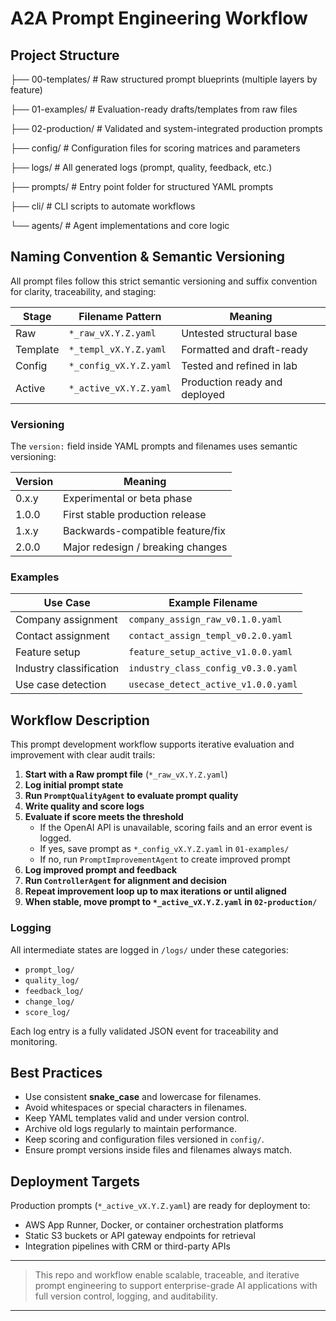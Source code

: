# A2A Prompt Engineering Workflow

## Project Structure

├── 00-templates/             # Raw structured prompt blueprints (multiple layers by feature)

├── 01-examples/              # Evaluation-ready drafts/templates from raw files

├── 02-production/            # Validated and system-integrated production prompts

├── config/                   # Configuration files for scoring matrices and parameters

├── logs/                     # All generated logs (prompt, quality, feedback, etc.)

├── prompts/                  # Entry point folder for structured YAML prompts

├── cli/                      # CLI scripts to automate workflows

└── agents/                   # Agent implementations and core logic


## Naming Convention & Semantic Versioning

All prompt files follow this strict semantic versioning and suffix convention for clarity, traceability, and staging:

| Stage    | Filename Pattern         | Meaning                       |
| -------- | ------------------------ | ----------------------------- |
| Raw      | `*_raw_vX.Y.Z.yaml`    | Untested structural base      |
| Template | `*_templ_vX.Y.Z.yaml`  | Formatted and draft-ready     |
| Config   | `*_config_vX.Y.Z.yaml` | Tested and refined in lab     |
| Active   | `*_active_vX.Y.Z.yaml` | Production ready and deployed |

### Versioning

The `version:` field inside YAML prompts and filenames uses semantic versioning:

| Version | Meaning                           |
| ------- | --------------------------------- |
| 0.x.y   | Experimental or beta phase        |
| 1.0.0   | First stable production release   |
| 1.x.y   | Backwards-compatible feature/fix  |
| 2.0.0   | Major redesign / breaking changes |

### Examples

| Use Case                | Example Filename                      |
| ----------------------- | ------------------------------------- |
| Company assignment      | `company_assign_raw_v0.1.0.yaml`    |
| Contact assignment      | `contact_assign_templ_v0.2.0.yaml`  |
| Feature setup           | `feature_setup_active_v1.0.0.yaml`  |
| Industry classification | `industry_class_config_v0.3.0.yaml` |
| Use case detection      | `usecase_detect_active_v1.0.0.yaml` |

## Workflow Description

This prompt development workflow supports iterative evaluation and improvement with clear audit trails:

1. **Start with a Raw prompt file** (`*_raw_vX.Y.Z.yaml`)
2. **Log initial prompt state**
3. **Run `PromptQualityAgent` to evaluate prompt quality**
4. **Write quality and score logs**
5. **Evaluate if score meets the threshold**
   - If the OpenAI API is unavailable, scoring fails and an error event is logged.
   - If yes, save prompt as `*_config_vX.Y.Z.yaml` in `01-examples/`
   - If no, run `PromptImprovementAgent` to create improved prompt
6. **Log improved prompt and feedback**
7. **Run `ControllerAgent` for alignment and decision**
8. **Repeat improvement loop up to max iterations or until aligned**
9. **When stable, move prompt to `*_active_vX.Y.Z.yaml` in `02-production/`**

### Logging

All intermediate states are logged in `/logs/` under these categories:

- `prompt_log/`
- `quality_log/`
- `feedback_log/`
- `change_log/`
- `score_log/`

Each log entry is a fully validated JSON event for traceability and monitoring.

## Best Practices

- Use consistent **snake_case** and lowercase for filenames.
- Avoid whitespaces or special characters in filenames.
- Keep YAML templates valid and under version control.
- Archive old logs regularly to maintain performance.
- Keep scoring and configuration files versioned in `config/`.
- Ensure prompt versions inside files and filenames always match.

## Deployment Targets

Production prompts (`*_active_vX.Y.Z.yaml`) are ready for deployment to:

- AWS App Runner, Docker, or container orchestration platforms
- Static S3 buckets or API gateway endpoints for retrieval
- Integration pipelines with CRM or third-party APIs

---

> This repo and workflow enable scalable, traceable, and iterative prompt engineering to support enterprise-grade AI applications with full version control, logging, and auditability.

---
